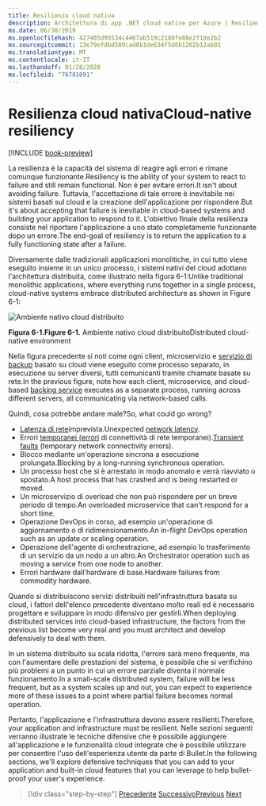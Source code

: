 ```yaml
---
title: Resilienza cloud nativa
description: Architettura di app .NET cloud native per Azure | Resilienza nativa del cloud
ms.date: 06/30/2019
ms.openlocfilehash: 427405d95534c4467ab519c2188fe88e2f18e2b2
ms.sourcegitcommit: 13e79efdbd589cad6b1de634f5d6b1262b12ab01
ms.translationtype: MT
ms.contentlocale: it-IT
ms.lasthandoff: 01/28/2020
ms.locfileid: "76781091"
---
```

# <a name="cloud-native-resiliency"></a><span data-ttu-id="8c8f9-103">Resilienza cloud nativa</span><span class="sxs-lookup"><span data-stu-id="8c8f9-103">Cloud-native resiliency</span></span>

[!INCLUDE [book-preview](../../../includes/book-preview.md)]

<span data-ttu-id="8c8f9-104">La resilienza è la capacità del sistema di reagire agli errori e rimane comunque funzionante.</span><span class="sxs-lookup"><span data-stu-id="8c8f9-104">Resiliency is the ability of your system to react to failure and still remain functional.</span></span> <span data-ttu-id="8c8f9-105">Non è per evitare errori.</span><span class="sxs-lookup"><span data-stu-id="8c8f9-105">It isn't about avoiding failure.</span></span> <span data-ttu-id="8c8f9-106">Tuttavia, l'accettazione di tale errore è inevitabile nei sistemi basati sul cloud e la creazione dell'applicazione per rispondere.</span><span class="sxs-lookup"><span data-stu-id="8c8f9-106">But it's about accepting that failure is inevitable in cloud-based systems and building your application to respond to it.</span></span> <span data-ttu-id="8c8f9-107">L'obiettivo finale della resilienza consiste nel riportare l'applicazione a uno stato completamente funzionante dopo un errore.</span><span class="sxs-lookup"><span data-stu-id="8c8f9-107">The end-goal of resiliency is to return the application to a fully functioning state after a failure.</span></span>

<span data-ttu-id="8c8f9-108">Diversamente dalle tradizionali applicazioni monolitiche, in cui tutto viene eseguito insieme in un unico processo, i sistemi nativi del cloud adottano l'architettura distribuita, come illustrato nella figura 6-1:</span><span class="sxs-lookup"><span data-stu-id="8c8f9-108">Unlike traditional monolithic applications, where everything runs together in a single process, cloud-native systems embrace distributed architecture as shown in Figure 6-1:</span></span>

![Ambiente nativo cloud distribuito](./media/distributed-cloud-native-environment.png)

<span data-ttu-id="8c8f9-110">**Figura 6-1.**</span><span class="sxs-lookup"><span data-stu-id="8c8f9-110">**Figure 6-1.**</span></span> <span data-ttu-id="8c8f9-111">Ambiente nativo cloud distribuito</span><span class="sxs-lookup"><span data-stu-id="8c8f9-111">Distributed cloud-native environment</span></span>

<span data-ttu-id="8c8f9-112">Nella figura precedente si noti come ogni client, microservizio e [servizio di backup](https://12factor.net/backing-services) basato su cloud viene eseguito come processo separato, in esecuzione su server diversi, tutti comunicanti tramite chiamate basate su rete.</span><span class="sxs-lookup"><span data-stu-id="8c8f9-112">In the previous figure, note how each client, microservice, and cloud-based [backing service](https://12factor.net/backing-services) executes as a separate process, running across different servers, all communicating via network-based calls.</span></span>

<span data-ttu-id="8c8f9-113">Quindi, cosa potrebbe andare male?</span><span class="sxs-lookup"><span data-stu-id="8c8f9-113">So, what could go wrong?</span></span>

- <span data-ttu-id="8c8f9-114">[Latenza di rete](https://www.techopedia.com/definition/8553/network-latency)imprevista.</span><span class="sxs-lookup"><span data-stu-id="8c8f9-114">Unexpected [network latency](https://www.techopedia.com/definition/8553/network-latency).</span></span>
- <span data-ttu-id="8c8f9-115">Errori [temporanei (errori](https://docs.microsoft.com/azure/architecture/best-practices/transient-faults) di connettività di rete temporanei).</span><span class="sxs-lookup"><span data-stu-id="8c8f9-115">[Transient faults](https://docs.microsoft.com/azure/architecture/best-practices/transient-faults) (temporary network connectivity errors).</span></span>
- <span data-ttu-id="8c8f9-116">Blocco mediante un'operazione sincrona a esecuzione prolungata.</span><span class="sxs-lookup"><span data-stu-id="8c8f9-116">Blocking by a long-running synchronous operation.</span></span>
- <span data-ttu-id="8c8f9-117">Un processo host che si è arrestato in modo anomalo e verrà riavviato o spostato.</span><span class="sxs-lookup"><span data-stu-id="8c8f9-117">A host process that has crashed and is being restarted or moved.</span></span>
- <span data-ttu-id="8c8f9-118">Un microservizio di overload che non può rispondere per un breve periodo di tempo.</span><span class="sxs-lookup"><span data-stu-id="8c8f9-118">An overloaded microservice that can't respond for a short time.</span></span>
- <span data-ttu-id="8c8f9-119">Operazione DevOps in corso, ad esempio un'operazione di aggiornamento o di ridimensionamento.</span><span class="sxs-lookup"><span data-stu-id="8c8f9-119">An in-flight DevOps operation such as an update or scaling operation.</span></span>
- <span data-ttu-id="8c8f9-120">Operazione dell'agente di orchestrazione, ad esempio lo trasferimento di un servizio da un nodo a un altro.</span><span class="sxs-lookup"><span data-stu-id="8c8f9-120">An Orchestrator operation such as moving a service from one node to another.</span></span>
- <span data-ttu-id="8c8f9-121">Errori hardware dall'hardware di base.</span><span class="sxs-lookup"><span data-stu-id="8c8f9-121">Hardware failures from commodity hardware.</span></span>

<span data-ttu-id="8c8f9-122">Quando si distribuiscono servizi distribuiti nell'infrastruttura basata su cloud, i fattori dell'elenco precedente diventano molto reali ed è necessario progettare e sviluppare in modo difensivo per gestirli.</span><span class="sxs-lookup"><span data-stu-id="8c8f9-122">When deploying distributed services into cloud-based infrastructure, the factors from the previous list become very real and you must architect and develop defensively to deal with them.</span></span>

<span data-ttu-id="8c8f9-123">In un sistema distribuito su scala ridotta, l'errore sarà meno frequente, ma con l'aumentare delle prestazioni del sistema, è possibile che si verifichino più problemi a un punto in cui un errore parziale diventa il normale funzionamento.</span><span class="sxs-lookup"><span data-stu-id="8c8f9-123">In a small-scale distributed system, failure will be less frequent, but as a system scales up and out, you can expect to experience more of these issues to a point where partial failure becomes normal operation.</span></span>

<span data-ttu-id="8c8f9-124">Pertanto, l'applicazione e l'infrastruttura devono essere resilienti.</span><span class="sxs-lookup"><span data-stu-id="8c8f9-124">Therefore, your application and infrastructure must be resilient.</span></span> <span data-ttu-id="8c8f9-125">Nelle sezioni seguenti verranno illustrate le tecniche difensive che è possibile aggiungere all'applicazione e le funzionalità cloud integrate che è possibile utilizzare per consentire l'uso dell'esperienza utente da parte di Bullet.</span><span class="sxs-lookup"><span data-stu-id="8c8f9-125">In the following sections, we'll explore defensive techniques that you can add to your application and built-in cloud features that you can leverage to help bullet-proof your user's experience.</span></span>

>[!div class="step-by-step"]
><span data-ttu-id="8c8f9-126">[Precedente](elastic-search-in-azure.md)
>[Successivo](application-resiliency-patterns.md)</span><span class="sxs-lookup"><span data-stu-id="8c8f9-126">[Previous](elastic-search-in-azure.md)
[Next](application-resiliency-patterns.md)</span></span>
